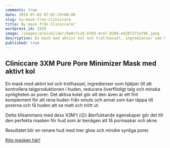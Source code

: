 ```yaml
---
comments: true
date: 2019-07-03 07:02:25+00:00
slug: ny-mask-fran-cliniccare
title: Ny mask från Cliniccare!
wordpress_id: 1559
image: /images/arkivbilder/9a0c7c26-6f69-4c47-8289-ed28f271e796.jpeg
description: En mask med aktivt kol och trollhassel, ingredienser som hjälper till att kontrollera talgproduktionen i huden, reducera överflödigt talg och minska synligheten av porer.
published: true
---
```

## Cliniccare 3XM Pure Pore Minimizer Mask med aktivt kol

En mask med aktivt kol och trollhassel, ingredienser som hjälper till att kontrollera talgproduktionen i huden, reducera överflödigt talg och minska synligheten av porer. Det aktiva kolet gör att den även är ett fint komplement för att rena huden från smuts och annat som kan täppa till porerna och få huden att se matt och trött ut.

Detta tillsammans med dess X3M't (😉) återfuktande egenskaper gör det till den perfekta masken för hud som är benägen att få pormaskar och akne.

Resultatet blir en renare hud med mer glow och mindre synliga porer.




[Köp masken här!](https://www.beauty-bar.se/produkt/cliniccare-x3m-purepore-minimizer-mask-5-x-25ml/?ref=14)






